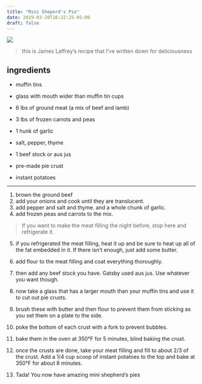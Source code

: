 ```yaml
---
title: "Mini Sheperd's Pie"
date: 2019-03-20T16:22:25-05:00
draft: false
---
```


![](/uploads/got-any-more-pies.jpg)

> this is James Laffrey’s recipe that I’ve written down for deliciousness

## ingredients
- muffin tins
- glass with mouth wider than muffin tin cups

- 6 lbs of ground meat (a mix of beef and lamb)
- 3 lbs of frozen carrots and peas
- 1 hunk of garlic
- salt, pepper, thyme
- 1 beef stock or aus jus

- pre-made pie crust
- instant potatoes

---- 

1. brown the ground beef
2. add your onions and cook until they are translucent. 
3. add pepper and salt and thyme. and a whole chunk of garlic. 
4. add frozen peas and carrots to the mix. 

> If you want to make the meat filling the night before, stop here and refrigerate it.

5. if you refrigerated the meat filling, heat it up and be sure to heat up all of the fat embedded in it. If there isn’t enough, just add some butter.
6. add flour to the meat filling and coat everything thoroughly.
7. then add any beef stock you have. Gatsby used aus jus. Use whatever you want though.

8. now take a glass that has a larger mouth than your muffin tins and use it to cut out pie crusts.
9. brush these with butter and then flour to prevent them from sticking as you set them on a plate to the side.
10. poke the bottom of each crust with a fork to prevent bubbles.
11. bake them in the oven at 350°F for 5 minutes, blind baking the crust.
12. once the crusts are done, take your meat filling and fill to about 2/3 of the crust. Add a 1/4 cup scoop of instant potatoes to the top and bake at 350°F for about 8 minutes.
13. Tada! You now have amazing mini shepherd’s pies
